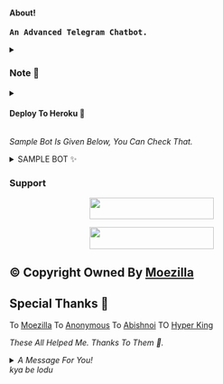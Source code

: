 <h4>About!</h4>
<pre><b>An Advanced Telegram Chatbot.</b></pre>

<details>
<summary><h3>Note 📝</h3></summary> 
<pre><i>VickMachineBot Is Not My Bot</i></pre>
</details>


<details>
<summary><h4> Deploy To Heroku 🚀</h4></summary>
<pre><i>Enter The Required Vars In The Heroku.</i></pre>
<p align="center"><a href="https://heroku.com/deploy?template=https://github.com/Devarora0981/Demv-Vimk"> <img src="https://img.shields.io/badge/Deploy%20To%20Heroku-black?style=for-the-badge&logo=heroku" width="220" height="38.45"/></a></p>
</details>


<i>Sample Bot Is Given Below, You Can Check That.</i>


<details>
<summary>SAMPLE BOT ✨</summary>
<i> All The Customisations Like Different Start Images And Different Stickers Are Available. Just Check The Vars And Fork The Repository.</i>
<p align="center"><a href="https://t.me/mickeymouse_robot"> <img src="https://img.shields.io/badge/Sample%20Bot-pink?style=for-the-badge" width="220" height="38.45"/></a></p>
</details>


### Support 

<p align="center"><a href="https://t.me/we_rfriends"> <img src="https://img.shields.io/badge/SUPPORT-black?style=for-the-badge" width="220" height="38.45"/></a></p>

<p align="center"><a href="https://t.me/DEVBOTZ"> <img src="https://img.shields.io/badge/DEV%20BOTZ-blue?style=for-the-badge" width="220" height="38.45"/></a></p>

## © Copyright Owned By [Moezilla](https://t.me/metavoidsupport)

## Special Thanks 🙏

To [Moezilla](https://t.me/metavoid)
To [Anonymous](https://t.me/Anonymous_was_bot)
To [Abishnoi](https://t.me/Abishnoi1m)
TO [Hyper King](https://t.me/HYPER_AD13)

<i>These All Helped Me. Thanks To Them 🙏.</i>


<details>
<summary><i>A Message For You!</i></summary>
<p><i>Give The ⭐</i></p>
</details>
<i> kya be lodu </i>
